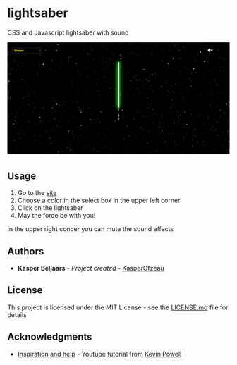 # lightsaber

CSS and Javascript lightsaber with sound

<img src="lightsaber.jpg" alt="img_website">

## Usage

1. Go to the [site](https://kasperofzeau.github.io/lightsaber/)
2. Choose a color in the select box in the upper left corner
3. Click on the lightsaber 
4. May the force be with you!

In the upper right concer you can mute the sound effects

## Authors

* **Kasper Beljaars** - *Project created* - [KasperOfzeau](https://github.com/KasperOfzeau)

## License

This project is licensed under the MIT License - see the [LICENSE.md](LICENSE.md) file for details

## Acknowledgments

* [Inspiration and help](https://youtu.be/CBw9-K6hYVA) - Youtube tutorial from [Kevin Powell](https://www.youtube.com/kepowob/videos)


